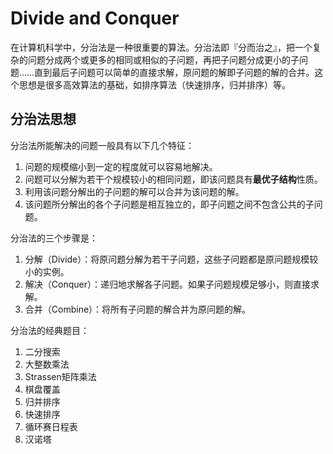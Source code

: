 # Divide and Conquer

在计算机科学中，分治法是一种很重要的算法。分治法即『分而治之』，把一个复杂的问题分成两个或更多的相同或相似的子问题，再把子问题分成更小的子问题……直到最后子问题可以简单的直接求解，原问题的解即子问题的解的合并。这个思想是很多高效算法的基础，如排序算法（快速排序，归并排序）等。

## 分治法思想

分治法所能解决的问题一般具有以下几个特征：

1. 问题的规模缩小到一定的程度就可以容易地解决。
2. 问题可以分解为若干个规模较小的相同问题，即该问题具有**最优子结构**性质。
3. 利用该问题分解出的子问题的解可以合并为该问题的解。
4. 该问题所分解出的各个子问题是相互独立的，即子问题之间不包含公共的子问题。

分治法的三个步骤是：

1. 分解（Divide）：将原问题分解为若干子问题，这些子问题都是原问题规模较小的实例。
2. 解决（Conquer）：递归地求解各子问题。如果子问题规模足够小，则直接求解。
3. 合并（Combine）：将所有子问题的解合并为原问题的解。

分治法的经典题目：

1. 二分搜索
2. 大整数乘法
3. Strassen矩阵乘法
4. 棋盘覆盖
5. 归并排序
6. 快速排序
7. 循环赛日程表
8. 汉诺塔

